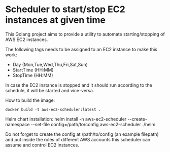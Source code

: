 # Scheduler to start/stop EC2 instances at given time

This Golang project aims to provide a utility to automate starting/stopping of AWS EC2 instances.

The following tags needs to be assigned to an EC2 instance to make this work:
* Day (Mon,Tue,Wed,Thu,Fri,Sat,Sun)
* StartTime (HH:MM)
* StopTime (HH:MM)

In case the EC2 instance is stopped and it should run according to the schedule, it will be started and vice-versa.

How to build the image:

    docker build -t aws-ec2-scheduler:latest .

Helm chart installation:
    helm install -n aws-ec2-scheduler --create-namespace --set-file config=/path/to/config aws-ec2-scheduler ./helm

Do not forget to create the config at /path/to/config (an example filepath) and put inside the roles of different AWS accounts this scheduler can assume and control EC2 instances.
